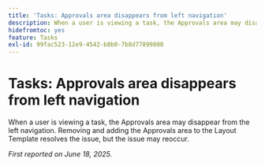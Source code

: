 ```yaml
---
title: 'Tasks: Approvals area disappears from left navigation'
description: When a user is viewing a task, the Approvals area may disappear from the left navigation.
hidefromtoc: yes
feature: Tasks
exl-id: 99fac523-12e9-4542-b8b0-7b8d77899800
---
```

# Tasks: Approvals area disappears from left navigation

When a user is viewing a task, the Approvals area may disappear from the left navigation. Removing and adding the Approvals area to the Layout Template resolves the issue, but the issue may reoccur.

_First reported on June 18, 2025._
